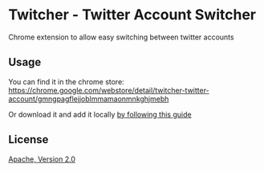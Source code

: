 # Twitcher - Twitter Account Switcher

Chrome extension to allow easy switching between twitter accounts

## Usage

You can find it in the chrome store: https://chrome.google.com/webstore/detail/twitcher-twitter-account/gmngpagflejjoblmmamaonmnkghjmebh

Or download it and add it locally [by following this guide](http://developer.chrome.com/extensions/getstarted.html#load-ext)

## License
[Apache, Version 2.0](https://github.com/thomseddon/twitcher/blob/master/LICENSE)